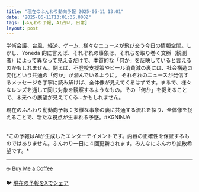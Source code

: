 ```yaml
---
title: "現在のふんわり動向予報 2025-06-11 13:01"
date: "2025-06-11T13:01:35.000Z"
tags: [ふんわり予報, AI占い, 日常]
layout: post
---
```


学術会議、台風、経済、ゲーム…様々なニュースが飛び交う今日の情報空間。しかし、Yoneda 的に言えば、それぞれの事象は、それらを取り巻く文脈（観測者）によって異なって見えるだけで、本質的な「何か」を反映していると言えるのかもしれません。例えば、不登校支援策やビール消費減の裏には、社会構造の変化という共通の「何か」が潜んでいるように。  それぞれのニュースが発信するメッセージを丁寧に読み解けば、全体像が見えてくるはずです。まるで、様々なレンズを通して同じ対象を観察するようなもの。その「何か」を捉えることで、未来への展望が見えてくる…かもしれません。

現在のふんわり動動向予報：多様な事象の裏に共通する流れを探り、全体像を捉えることで、新たな視点が生まれる予感。#KGNINJA

<br>
*この予報はAIが生成したエンターテイメントです。内容の正確性を保証するものではありません。ふんわり一日に４回更新されます。みんなにふんわり拡散希望です。*

---
☕️ [Buy Me a Coffee](https://www.buymeacoffee.com/kgninja)

🐦 [現在の予報をXでシェア](https://twitter.com/intent/tweet?text=%E7%8F%BE%E5%9C%A8%E3%81%AE%E3%81%B5%E3%82%93%E3%82%8F%E3%82%8A%E4%BA%88%E5%A0%B1%3A%20%E3%80%8C%E5%AD%A6%E8%A1%93%E4%BC%9A%E8%AD%B0%E3%80%81%E5%8F%B0%E9%A2%A8%E3%80%81%E7%B5%8C%E6%B8%88%E3%80%81%E3%82%B2%E3%83%BC%E3%83%A0%E2%80%A6%E6%A7%98%E3%80%85%E3%81%AA%E3%83%8B%E3%83%A5%E3%83%BC%E3%82%B9%E3%81%8C%E9%A3%9B%E3%81%B3%E4%BA%A4%E3%81%86%E4%BB%8A%E6%97%A5%E3%81%AE%E6%83%85%E5%A0%B1%E7%A9%BA%E9%96%93%E3%80%82%E3%80%8D%23KGNINJA%20%E7%B6%9A%E3%81%8D%E3%81%AF%E3%83%96%E3%83%AD%E3%82%B0%E3%81%A7%EF%BC%81%F0%9F%91%87&url=https%3A%2F%2Fkg-ninja.github.io%2FFunwariyoso%2F)
